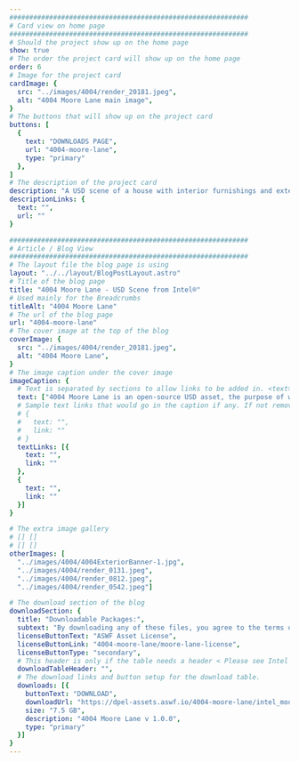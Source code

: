 ```yaml
---
############################################################
# Card view on home page
############################################################
# Should the project show up on the home page
show: true
# The order the project card will show up on the home page
order: 6
# Image for the project card
cardImage: {
  src: "../images/4004/render_20181.jpeg",
  alt: "4004 Moore Lane main image",
}
# The buttons that will show up on the project card
buttons: [
  {
    text: "DOWNLOADS PAGE",
    url: "4004-moore-lane",
    type: "primary"
  },
]
# The description of the project card
description: "A USD scene of a house with interior furnishings and exterior landscape, built to demonstrate typical problem areas for ray tracing renderers, such as narrow openings and recessed light sources."
descriptionLinks: {
  text: "",
  url: ""
}

############################################################
# Article / Blog View
############################################################
# The layout file the blog page is using
layout: "../../layout/BlogPostLayout.astro"
# Title of the blog page
title: "4004 Moore Lane - USD Scene from Intel®"
# Used mainly for the Breadcrumbs
titleAlt: "4004 Moore Lane"
# The url of the blog page
url: "4004-moore-lane"
# The cover image at the top of the blog
coverImage: {
  src: "../images/4004/render_20181.jpeg",
  alt: "4004 Moore Lane",
}
# The image caption under the cover image
imageCaption: {
  # Text is separated by sections to allow links to be added in. <text> <link> <text>
  text: ["4004 Moore Lane is an open-source USD asset, the purpose of which is to provide a fully composed, high-quality scene for the purpose of testing various visual computing issues. The house itself was wrapped around a number of typical problem areas for light transport and noise sampling. Thin openings in exterior walls, recessed area light sources, deeply shadowed corners, and high-frequency details are all “stops” on the tour of issues around the house interior. The exterior landscape surrounding the house consisted of a relatively simple ecosystem of instanced plants which could provide some additional levels of complexity. In addition to the geometry itself being designed to exacerbate some typical issues, the USD structure itself was created for several layers of testing.",],
  # Sample text links that would go in the caption if any. If not remove them like this:
  # {
  #   text: "",
  #   link: ""
  # }
  textLinks: [{
    text: "",
    link: ""
  },
  {
    text: "",
    link: ""
  }]
}

# The extra image gallery
# [] []
# [] []
otherImages: [
  "../images/4004/4004ExteriorBanner-1.jpg",
  "../images/4004/render_0131.jpeg",
  "../images/4004/render_0812.jpeg",
  "../images/4004/render_0542.jpeg"]

# The download section of the blog
downloadSection: {
  title: "Downloadable Packages:",
  subtext: "By downloading any of these files, you agree to the terms of the license linked below.",
  licenseButtonText: "ASWF Asset License",
  licenseButtonLink: "4004-moore-lane/moore-lane-license",
  licenseButtonType: "secondary",
  # This header is only if the table needs a header < Please see Intel page for example of that >
  downloadTableHeader: "",
  # The download links and button setup for the download table.
  downloads: [{
    buttonText: "DOWNLOAD",
    downloadUrl: "https://dpel-assets.aswf.io/4004-moore-lane/intel_moore-lane.zip",
    size: "7.5 GB",
    description: "4004 Moore Lane v 1.0.0",
    type: "primary"
  }]
}
---
```

